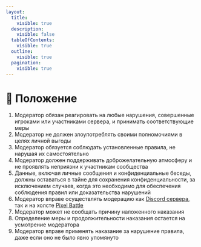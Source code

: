 ```yaml
---
layout:
  title:
    visible: true
  description:
    visible: false
  tableOfContents:
    visible: true
  outline:
    visible: true
  pagination:
    visible: true
---
```


# 📌 Положение

1. Модератор обязан реагировать на любые нарушения, совершенные игроками или участниками сервера, и принимать соответствующие меры
2. Модератор не должен злоупотреблять своими полномочиями в целях личной выгоды
3. Модератор обязуется соблюдать установленные правила, не нарушая их самостоятельно
4. Модератор должен поддерживать доброжелательную атмосферу и не проявлять неприязни к участникам сообщества
5. Данные, включая личные сообщения и конфиденциальные беседы, должны оставаться в тайне для сохранения конфиденциальности, за исключением случаев, когда это необходимо для обеспечения соблюдения правил или доказательства нарушений
6. Модератор вправе осуществлять модерацию как [Discord сервера](https://discord.gg/XBPyGUv3DT), так и на холсте [Pixel Battle](https://pixelbattle.fun/)
7. Модератор может не сообщать причину наложенного наказания
8. Определение меры и продолжительности наказания остается на усмотрение модератора
9. Модератор вправе применять наказание за нарушение правила, даже если оно не было явно упомянуто
